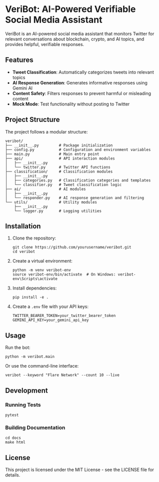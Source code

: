 # VeriBot: AI-Powered Verifiable Social Media Assistant

VeriBot is an AI-powered social media assistant that monitors Twitter for relevant conversations about blockchain, crypto, and AI topics, and provides helpful, verifiable responses.

## Features

- **Tweet Classification**: Automatically categorizes tweets into relevant topics
- **AI Response Generation**: Generates informative responses using Gemini AI
- **Content Safety**: Filters responses to prevent harmful or misleading content
- **Mock Mode**: Test functionality without posting to Twitter

## Project Structure

The project follows a modular structure:

```
veribot/
├── __init__.py         # Package initialization
├── config.py           # Configuration and environment variables
├── main.py             # Main entry point
├── api/                # API interaction modules
│   ├── __init__.py
│   └── twitter.py      # Twitter API functions
├── classification/     # Classification modules
│   ├── __init__.py
│   ├── categories.py   # Classification categories and templates
│   └── classifier.py   # Tweet classification logic
├── ai/                 # AI modules
│   ├── __init__.py
│   └── responder.py    # AI response generation and filtering
└── utils/              # Utility modules
    ├── __init__.py
    └── logger.py       # Logging utilities
```

## Installation

1. Clone the repository:
   ```
   git clone https://github.com/yourusername/veribot.git
   cd veribot
   ```

2. Create a virtual environment:
   ```
   python -m venv veribot-env
   source veribot-env/bin/activate  # On Windows: veribot-env\Scripts\activate
   ```

3. Install dependencies:
   ```
   pip install -e .
   ```

4. Create a `.env` file with your API keys:
   ```
   TWITTER_BEARER_TOKEN=your_twitter_bearer_token
   GEMINI_API_KEY=your_gemini_api_key
   ```

## Usage

Run the bot:

```
python -m veribot.main
```

Or use the command-line interface:

```
veribot --keyword "Flare Network" --count 10 --live
```

## Development

### Running Tests

```
pytest
```

### Building Documentation

```
cd docs
make html
```

## License

This project is licensed under the MIT License - see the LICENSE file for details.
